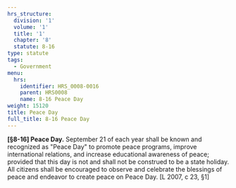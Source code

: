 ```yaml
---
hrs_structure:
  division: '1'
  volume: '1'
  title: '1'
  chapter: '8'
  statute: 8-16
type: statute
tags:
  - Government
menu:
  hrs:
    identifier: HRS_0008-0016
    parent: HRS0008
    name: 8-16 Peace Day
weight: 15120
title: Peace Day
full_title: 8-16 Peace Day
---
```

**[§8-16] Peace Day.** September 21 of each year shall be known and recognized as "Peace Day" to promote peace programs, improve international relations, and increase educational awareness of peace; provided that this day is not and shall not be construed to be a state holiday. All citizens shall be encouraged to observe and celebrate the blessings of peace and endeavor to create peace on Peace Day. [L 2007, c 23, §1]